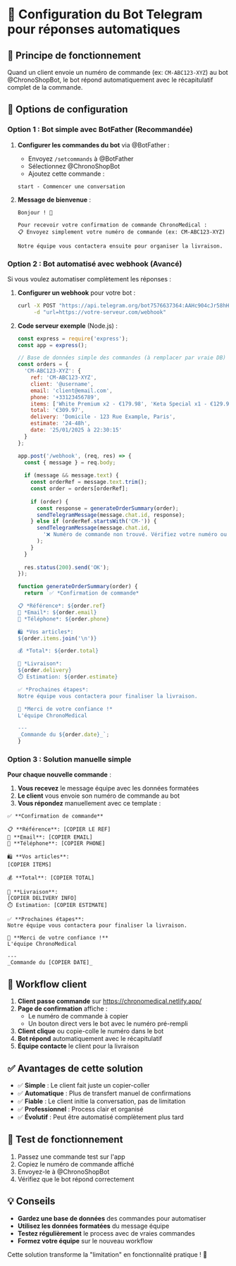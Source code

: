 # 🤖 Configuration du Bot Telegram pour réponses automatiques

## 🎯 Principe de fonctionnement

Quand un client envoie un numéro de commande (ex: `CM-ABC123-XYZ`) au bot @ChronoShopBot, le bot répond automatiquement avec le récapitulatif complet de la commande.

## 🔧 Options de configuration

### **Option 1 : Bot simple avec BotFather (Recommandée)**

1. **Configurer les commandes du bot** via @BotFather :
   - Envoyez `/setcommands` à @BotFather
   - Sélectionnez @ChronoShopBot
   - Ajoutez cette commande :
   ```
   start - Commencer une conversation
   ```

2. **Message de bienvenue** :
   ```
   Bonjour ! 👋
   
   Pour recevoir votre confirmation de commande ChronoMedical :
   📋 Envoyez simplement votre numéro de commande (ex: CM-ABC123-XYZ)
   
   Notre équipe vous contactera ensuite pour organiser la livraison.
   ```

### **Option 2 : Bot automatisé avec webhook (Avancé)**

Si vous voulez automatiser complètement les réponses :

1. **Configurer un webhook** pour votre bot :
   ```bash
   curl -X POST "https://api.telegram.org/bot7576637364:AAHc904cJr58hHy3neSLimEMLGHtBxQ9JpA/setWebhook" \
        -d "url=https://votre-serveur.com/webhook"
   ```

2. **Code serveur exemple** (Node.js) :
   ```javascript
   const express = require('express');
   const app = express();
   
   // Base de données simple des commandes (à remplacer par vraie DB)
   const orders = {
     'CM-ABC123-XYZ': {
       ref: 'CM-ABC123-XYZ',
       client: '@username',
       email: 'client@email.com',
       phone: '+33123456789',
       items: ['White Premium x2 - €179.98', 'Keta Special x1 - €129.99'],
       total: '€309.97',
       delivery: 'Domicile - 123 Rue Example, Paris',
       estimate: '24-48h',
       date: '25/01/2025 à 22:30:15'
     }
   };
   
   app.post('/webhook', (req, res) => {
     const { message } = req.body;
     
     if (message && message.text) {
       const orderRef = message.text.trim();
       const order = orders[orderRef];
       
       if (order) {
         const response = generateOrderSummary(order);
         sendTelegramMessage(message.chat.id, response);
       } else if (orderRef.startsWith('CM-')) {
         sendTelegramMessage(message.chat.id, 
           '❌ Numéro de commande non trouvé. Vérifiez votre numéro ou contactez notre équipe.'
         );
       }
     }
     
     res.status(200).send('OK');
   });
   
   function generateOrderSummary(order) {
     return `✅ *Confirmation de commande*
   
   📋 *Référence*: ${order.ref}
   📧 *Email*: ${order.email}
   📱 *Téléphone*: ${order.phone}
   
   🛍️ *Vos articles*:
   ${order.items.join('\n')}
   
   💰 *Total*: ${order.total}
   
   🚚 *Livraison*:
   ${order.delivery}
   ⏱️ Estimation: ${order.estimate}
   
   ✅ *Prochaines étapes*:
   Notre équipe vous contactera pour finaliser la livraison.
   
   🙏 *Merci de votre confiance !*
   L'équipe ChronoMedical
   
   ---
   _Commande du ${order.date}_`;
   }
   ```

### **Option 3 : Solution manuelle simple**

**Pour chaque nouvelle commande** :

1. **Vous recevez** le message équipe avec les données formatées
2. **Le client** vous envoie son numéro de commande au bot
3. **Vous répondez** manuellement avec ce template :

```
✅ **Confirmation de commande**

📋 **Référence**: [COPIER LE REF]
📧 **Email**: [COPIER EMAIL]
📱 **Téléphone**: [COPIER PHONE]

🛍️ **Vos articles**:
[COPIER ITEMS]

💰 **Total**: [COPIER TOTAL]

🚚 **Livraison**:
[COPIER DELIVERY INFO]
⏱️ Estimation: [COPIER ESTIMATE]

✅ **Prochaines étapes**:
Notre équipe vous contactera pour finaliser la livraison.

🙏 **Merci de votre confiance !**
L'équipe ChronoMedical

---
_Commande du [COPIER DATE]_
```

## 🎯 Workflow client

1. **Client passe commande** sur https://chronomedical.netlify.app/
2. **Page de confirmation** affiche :
   - Le numéro de commande à copier
   - Un bouton direct vers le bot avec le numéro pré-rempli
3. **Client clique** ou copie-colle le numéro dans le bot
4. **Bot répond** automatiquement avec le récapitulatif
5. **Équipe contacte** le client pour la livraison

## ✅ Avantages de cette solution

- ✅ **Simple** : Le client fait juste un copier-coller
- ✅ **Automatique** : Plus de transfert manuel de confirmations
- ✅ **Fiable** : Le client initie la conversation, pas de limitation
- ✅ **Professionnel** : Process clair et organisé
- ✅ **Évolutif** : Peut être automatisé complètement plus tard

## 🚀 Test de fonctionnement

1. Passez une commande test sur l'app
2. Copiez le numéro de commande affiché
3. Envoyez-le à @ChronoShopBot
4. Vérifiez que le bot répond correctement

## 💡 Conseils

- **Gardez une base de données** des commandes pour automatiser
- **Utilisez les données formatées** du message équipe
- **Testez régulièrement** le process avec de vraies commandes
- **Formez votre équipe** sur le nouveau workflow

Cette solution transforme la "limitation" en fonctionnalité pratique ! 🎉 
